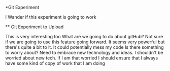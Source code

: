 *Git Experiment

I Wander if this experiment is going to work

** Git Experiment to Upload

This is very interesting too
What are we going to do about gitHub?
Not sure if we are going to use this feature going forward.
It seems very powerful but there's quite a bit to it. It could potentially mess my code
Is there something to worry about? 
Need to embrace new technology and ideas. I shouldn't be worried about new tech.
If I am that worried I should ensure that I always have some kind of copy of 
work that I am doing